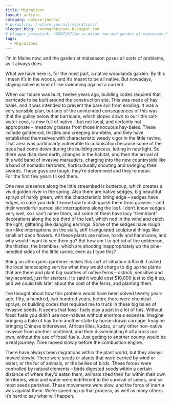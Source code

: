 ```yaml
---
title: Migrations
layout: article
category: nature-journal
# permalink: /nature-journal/migrations/
blogger_blog: roxanarobinson.blogspot.com
# blogger_permalink: /2007/07/im-in-maine-now-and-garden-at-midseason.html
tags:
  - Migrations
---
```

I&#8217;m in Maine now, and the garden at midseason poses all sorts of problems, as it always does.  

What we have here is, for the most part, a native woodlands garden. By this I mean it&#8217;s in the woods, and it&#8217;s meant to be all native. But nowadays, staying native is kind of like swimming against a current.   

When our house was built, twelve years ago, building codes required that barricade to be built around the construction site. This was made of hay bales, and it was intended to prevent the bare soil from eroding. It was a very sensible plan, but one of the unintended consequences of this was that the gulley below that barricade, which slopes down to our little salt-water cove, is now full of native &#8211; but not local, and certainly not appropriate &#8211; meadow grasses from those innocuous hay-bales. These include goldenrod, thistles and creeping brambles, and they have established themselves with characteristic weedy vigor in the little ravine. That area was particularly vulnerable to colonisation because some of the trees had come down during the building process, letting in new light. So there was disturbed earth, changes in the habitat, and then the arrival of this wild band of invasive marauders, charging into the new countryside like a band of nomadic terrorists, horticulturally shouting and swinging their swords. These guys are tough, they&#8217;re determined and they&#8217;re mean.   
For the first few years I liked them.   

One new presence along the little streambed is buttercup, which creates a vivid golden river in the spring. Also there are native sedges, big beautiful sprays of hardy green, with the characteristic biting edge &#8211; sedges have edges, in case you didn&#8217;t know how to distinguish them from grasses &#8211; and their wonderful surrealistic interruptions along the leaf. I don&#8217;t know sedges very well, so I can&#8217;t name them, but some of them have lacy &#8220;tremblant&#8221; decorations along the top third of the leaf, which nod in the wind and catch the light, glittering like dangling earrings. Some of the sedges have rough burr-like interruptions on the stalk, stiff triangulated sculptural things like small art deco flowers. All these plants are native, hardy and handsome, and why would I want to see them go? But how am I to get rid of the goldenrod, the thistles, the brambles, which are shooting inappropriately up the pine-needled sides of the little ravine, even as I type this?  

Being an all-organic gardener makes this sort of situation difficult. I asked the local landscaping service what they would charge to dig up the plants that are there and plant big swathes of native ferns &#8211; ostrich, sensitive and hay-scented, just for starters. He said it would cost $10,000 just to dig it up, and we could talk later about the cost of the ferns, and planting them.   

I&#8217;ve thought about how this problem would have been solved twenty years ago, fifty, a hundred, two hundred years, before there were chemical sprays, or building codes that required me to truck in these big bales of invasive seeds. It seems that fossil fuels play a part in a lot of this. Without fossil fuels you didn&#8217;t use non-natives without enormous expense. Imagine bringing a bale of hay from another state by horse-drawn carriage. Imagine bringing Chinese bittersweet, African lilies, kudzu, or any other non-native invasive from another continent, and then disseminating it all across our own, without the use of fossil fuels. Just getting to another county would be a real journey. Time moved slowly before the combustion engine.

There have always been migrations within the plant world, but they always moved slowly. There were seeds or plants that were carried by wind or water, or the fur of animals, or the bellies of birds. These forces were controlled by natural elements &#8211; birds digested seeds within a certain distance of where they&#8217;d eaten them, animals shed their fur within their own territories, wind and water were indifferent to the survival of seeds, and so most seeds perished. These movements were slow, and the force of inertia was against them. We&#8217;re speeding up that process, as well as many others. It&#8217;s hard to say what will happen.